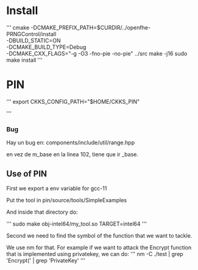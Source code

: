 
# Install

'''
cmake -DCMAKE_PREFIX_PATH=$CURDIR/../openfhe-PRNGControl/install\
      -DBUILD_STATIC=ON \
      -DCMAKE_BUILD_TYPE=Debug \
      -DCMAKE_CXX_FLAGS="-g -O3 -fno-pie -no-pie" ../src
make -j16
sudo make install
'''


# PIN

'''
export CKKS_CONFIG_PATH="$HOME/CKKS_PIN"

'''

### Bug

Hay un bug en: components/include/util/range.hpp

en vez de m_base en la linea 102, tiene que ir _base.

## Use of PIN

First we export a env variable for gcc-11

Put the tool in pin/source/tools/SimpleExamples

And inside that directory do:

'''
sudo make obj-intel64/my_tool.so TARGET=intel64
'''



Second we need to find the symbol of the function that we want to tackle.

We use nm for that.
For example if we want to attack the Encrypt function that is implemented using privatekey, we
can do:
'''
nm -C ./test | grep 'Encrypt(' | grep 'PrivateKey'
'''

